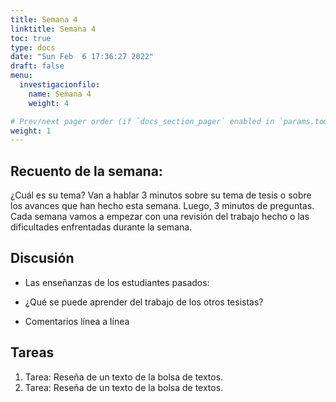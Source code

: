 ```yaml
---
title: Semana 4
linktitle: Semana 4 
toc: true
type: docs
date: "Sun Feb  6 17:36:27 2022"
draft: false
menu:
  investigacionfilo:
    name: Semana 4
    weight: 4

# Prev/next pager order (if `docs_section_pager` enabled in `params.toml`)
weight: 1
---
```


## Recuento de la semana: 

¿Cuál es su tema? Van a hablar 3 minutos sobre su tema de tesis o sobre los avances que han hecho esta semana. Luego, 3 minutos de preguntas. Cada semana vamos a empezar con una revisión del trabajo hecho o las dificultades enfrentadas durante la semana.


## Discusión 

- Las enseñanzas de los estudiantes pasados: 
- ¿Qué se puede aprender del trabajo de los otros tesistas?
  
- Comentarios línea a línea 
  
## Tareas

1. Tarea: Reseña de un texto de la bolsa de textos.    
1. Tarea: Reseña de un texto de la bolsa de textos.

